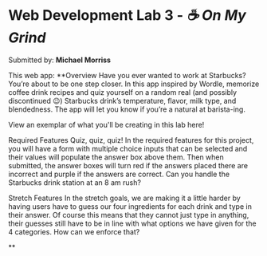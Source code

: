 # Web Development Lab 3 - *☕ On My Grind*

Submitted by: **Michael Morriss**

This web app: **Overview
Have you ever wanted to work at Starbucks? You’re about to be one step closer. In this app inspired by Wordle, memorize coffee drink recipes and quiz yourself on a random real (and possibly discontinued 😉) Starbucks drink’s temperature, flavor, milk type, and blendedness. The app will let you know if you’re a natural at barista-ing.

View an exemplar of what you'll be creating in this lab here!

Required Features
Quiz, quiz, quiz! In the required features for this project, you will have a form with multiple choice inputs that can be selected and their values will populate the answer box above them. Then when submitted, the answer boxes will turn red if the answers placed there are incorrect and purple if the answers are correct. Can you handle the Starbucks drink station at an 8 am rush?

Stretch Features
In the stretch goals, we are making it a little harder by having users have to guess our four ingredients for each drink and type in their answer. Of course this means that they cannot just type in anything, their guesses still have to be in line with what options we have given for the 4 categories. How can we enforce that?

**
